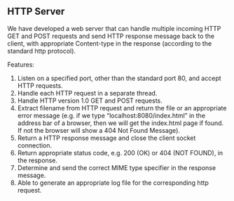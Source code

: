 ## HTTP Server
We have developed a web server that can handle multiple incoming HTTP GET and POST requests and send HTTP response message back to the client, with appropriate Content-type in the response (according to the standard http protocol).

Features:
1. Listen on a specified port, other than the standard port 80, and accept HTTP requests.
2. Handle each HTTP request in a separate thread.
3. Handle HTTP version 1.0 GET and POST requests.
4. Extract filename from HTTP request and return the file or an appropriate error message
(e.g. if we type “localhost:8080/index.html” in the address bar of a browser, then we will
get the index.html page if found. If not the browser will show a 404 Not Found Message).
5. Return a HTTP response message and close the client socket connection.
6. Return appropriate status code, e.g. 200 (OK) or 404 (NOT FOUND), in the response.
7. Determine and send the correct MIME type specifier in the response message.
8. Able to generate an appropriate log file for the corresponding http request.
